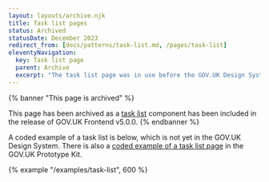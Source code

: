 ```yaml
---
layout: layouts/archive.njk
title: Task list pages
status: Archived
statusDate: December 2023
redirect_from: [docs/patterns/task-list.md, /pages/task-list]
eleventyNavigation:
  key: Task list page
  parent: Archive
  excerpt: "The task list page was in use before the GOV.UK Design System developed one."
---
```


{% banner "This page is archived" %}

This page has been archived as a [task list](https://design-system.service.gov.uk/components/task-list/) component has been included in the release of GOV.UK Frontend v5.0.0.
{% endbanner %}

A coded example of a task list is below, which is not yet in the GOV.UK Design System. There is also a [coded example of a task list page](https://govuk-prototype-kit.herokuapp.com/docs/templates/task-list) in the GOV.UK Prototype Kit.

{% example "/examples/task-list", 600 %}
